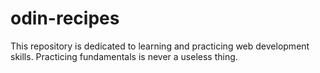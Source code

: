 # odin-recipes
This repository is dedicated to learning and practicing web development skills. Practicing fundamentals is never a useless thing.
